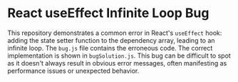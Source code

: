 # React useEffect Infinite Loop Bug

This repository demonstrates a common error in React's `useEffect` hook: adding the state setter function to the dependency array, leading to an infinite loop.  The `bug.js` file contains the erroneous code.  The correct implementation is shown in `bugSolution.js`.  This bug can be difficult to spot as it doesn't always result in obvious error messages, often manifesting as performance issues or unexpected behavior.